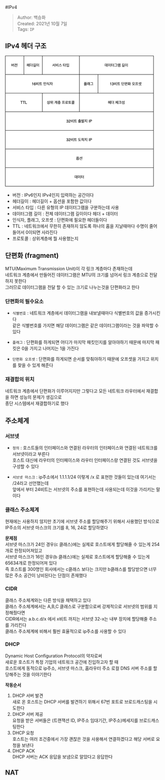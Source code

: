 #IPv4
>Author: 백승화  
>Created: 2021년 10월 7일  
>Tags: `IP`

## IPv4 헤더 구조
![ipv4](../image/ipv4.png)

- 버전 : IPv6인지 IPv4인지 입력하는 공간이다
- 헤더길이 : 헤더길이 + 옵션을 포함한 값이다
- 서비스 타입 : 다른 유형의 IP 데이터그램을 구분하는데 사용
- 데이터그램 길이 : 전체 데이터그램 길이이다 헤더 + 데이터
- 인식자, 플래그, 오프셋 : 단편화에 필요한 헤더들이다
- TTL : 네트워크에서 무한히 존재하지 않도록 하나의 홉을 지날때마다 수명이 줄어들어서 0이되면 사라진다
- 프로토콜 : 상위계층에 뭘 사용했는지

## 단편화 (fragment)
MTU(Maximum Transmission Unit)이 각 링크 계층마다 존재하는데  
네트워크 계층에서 만들어진 데이터그램은 MTU의 크기를 넘어서 링크 계층으로 전달하지 못한다  
그러므로 데이터그램을 전달 할 수 있는 크기로 나누는것을 단편화라고 한다  

### 단편화의 필수요소
- `식별번호` : 네트워크 계층에서 데이터그램을 내보낼때마다 식별번호의 값을 증가시킨다  
    같은 식별번호를 가지면 해당 데이터그램은 같은 데이터그램이라는 것을 파악할 수 있다
- `플래그` : 단편화를 하게되면 어디가 마지막 패킷인지를 알아야하기 때문에 마지막 패킷은 0을 가지고 나머지는 1을 가진다  

- `단편화 오프셋` : 단편화를 하게되면 순서를 맞춰야하기 때문에 오프셋을 가지고 위치를 찾을 수 있게 해준다  

### 재결합의 위치
네트워크 계층에서 단편화가 이루어지지만 그렇다고 모든 네트워크 라우터에서 재결합을 하면 성능의 문제가 생김으로  
종단 시스템에서 재결합하기로 했다  

## 주소체계

### 서브넷
- `정의` : 호스트들의 인터페이스와 연결된 라우터의 인터페이스와 연결된 네트워크를 서브넷이라고 부른다  
        호스트 대신에 라우터의 인터페이스와 라우터 인터페이스랑 연결된 것도 서브넷을 구성할 수 있다
  
- `서브넷 마스크` : ip주소에서 1.1.1.1/24 이렇게 /x 로 표현한 것들이 있는데 여기서는 /24라고 선언했는데  
    앞에서 부터 24비트는 서브넷의 주소를 표현하는데 사용되는데 이것을 가리키는 말이다  
  
### 클래스 주소체계
현재에는 사용하지 않지만 초기에 서브넷 주소를 할당해주기 위해서 사용했던 방식으로  
IP주소의 서브넷 마스크의 크기를 8, 16, 24로 할당하였다  
  
**문제점**  
서브넷 마스크가 24인 경우(c 클래스)에는 실제로 호스트에게 할당해줄 수 있는게 254개로 한정되어져있고  
서브넷 마스크가 16인 경우(b 클래스)에는 실제로 호스트에게 할당해줄 수 있는게 65634개로 한정되어져 있다  
즉 호스트를 300명인 회사에서는 c클래스 보다는 크지만 b클래스를 할당받으면 너무 많은 주소 공간이 낭비된다는 단점이 존재했다

### CIDR
클래스 주소체계와는 다른 방식을 채택하고 있다  
클래스 주소체계에서는 A,B,C 클래스로 구분함으로써 강제적으로 서브넷의 범위를 지정해줬다면  
CIDR에서는 a.b.c.d/x 에서 x비트 까지는 서브넷 32-x는 내부 장치에 할당해줄 주소를 가리킨다  
클래스 주소체계에 비해서 훨씬 효율적으로 ip주소를 사용할 수 있다  

### DHCP
Dynamic Host Configuration Protocol의 약자로써   
새로운 호스트가 특정 기업의 네트워크 공간에 진입하고자 할 때  
호스트에게 동적으로 ip주소, 서브넷 마스크, 홉라우터 주소 로컬 DNS 서버 주소를 할당해주는 것을 이야기한다  

**작동순서**  
1. DHCP 서버 발견  
   새로 온 호스트는 DHCP 서버를 발견하기 위해서 67번 포트로 브로드캐스팅을 시도한다
2. DHCP 서버 제공  
   요청을 받은 서버들은 (트랜잭션 ID, IP주소 임대기간, IP주소)메세지를 브로드캐스팅한다 
3. DHCP 요청  
   호스트는 여러 조건중에서 가장 괜찮은 것을 사용해서 연결하겠다고 해당 서버로 요청을 보낸다  
4. DHCP ACK  
DHCP 서버는 ACK 응답을 보냄으로 알았다고 응답한다  
   

## NAT